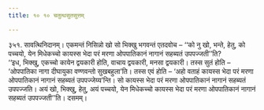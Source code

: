 ```yaml
---
title: १० १० चतुत्थसुतसुत्तम्

---
```


३५१. सावत्थिनिदानम्। एकमन्तं निसिन्नो खो सो भिक्खु भगवन्तं एतदवोच – ‘‘को नु खो, भन्ते, हेतु, को पच्चयो, येन मिधेकच्चो कायस्स भेदा परं मरणा ओपपातिकानं नागानं सहब्यतं उपपज्जती’’ति?  
‘‘इध, भिक्खु, एकच्चो कायेन द्वयकारी होति, वाचाय द्वयकारी, मनसा द्वयकारी। तस्स सुतं होति – ‘ओपपातिका नागा दीघायुका वण्णवन्तो सुखबहुला’ति। तस्स एवं होति – ‘अहो वताहं कायस्स भेदा परं मरणा ओपपातिकानं नागानं सहब्यतं उपपज्जेय्य’न्ति। सो कायस्स भेदा परं मरणा ओपपातिकानं नागानं सहब्यतं उपपज्जति। अयं खो, भिक्खु, हेतु, अयं पच्चयो, येन मिधेकच्चो कायस्स भेदा परं मरणा ओपपातिकानं नागानं सहब्यतं उपपज्जती’’ति। दसमम्।  

